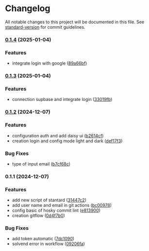 # Changelog

All notable changes to this project will be documented in this file. See [standard-version](https://github.com/conventional-changelog/standard-version) for commit guidelines.

### [0.1.4](https://github.com/JhonDevS/front-app/compare/v0.1.3...v0.1.4) (2025-01-04)


### Features

* integrate login with google ([89a66bf](https://github.com/JhonDevS/front-app/commit/89a66bf2ae809af84cb5339284cfd4b04fe9eeaa))

### [0.1.3](https://github.com/JhonDevS/front-app/compare/v0.1.2...v0.1.3) (2025-01-04)


### Features

* connection supbase and integrate login ([33019fb](https://github.com/JhonDevS/front-app/commit/33019fb6bc0a49dbec77650ae7882782a4e24fc0))

### [0.1.2](https://github.com/JhonDevS/front-app/compare/v0.1.1...v0.1.2) (2024-12-07)


### Features

* configuration auth and add daisy ui ([b2614cf](https://github.com/JhonDevS/front-app/commit/b2614cf403612d55ec1c0c7b6b1db6870c155075))
* creation login and config mode light and dark ([def17f3](https://github.com/JhonDevS/front-app/commit/def17f37325ed016589e01bf6ca52e6f68b7a113))


### Bug Fixes

* type of input email ([b7cf68c](https://github.com/JhonDevS/front-app/commit/b7cf68cc62698b6c44b5e6bca044cdec9d774b2c))

### 0.1.1 (2024-12-07)


### Features

* add new script of stantard ([31447c2](https://github.com/JhonDevS/front-app/commit/31447c2a4f700b4f83b922927319cb156f271702))
* add user name and email in git actions ([bc00978](https://github.com/JhonDevS/front-app/commit/bc00978b54bb3a8aa8a833d7e6bf9c674cf628e7))
* config basic of hosky commit lint ([e813900](https://github.com/JhonDevS/front-app/commit/e81390060c58a6fcd5b15c49ee981971c2e54af9))
* creation gitflow ([0d4f7b0](https://github.com/JhonDevS/front-app/commit/0d4f7b0cc6e6545384442a9da21a443c3ffbfd70))


### Bug Fixes

* add token automatic ([7dc1090](https://github.com/JhonDevS/front-app/commit/7dc1090976f50982d27d7a23de5d51b2d5da4de7))
* solvend error in workflow ([09206fa](https://github.com/JhonDevS/front-app/commit/09206faec8dd9645e7276b0e085f9ea75c752f2a))
